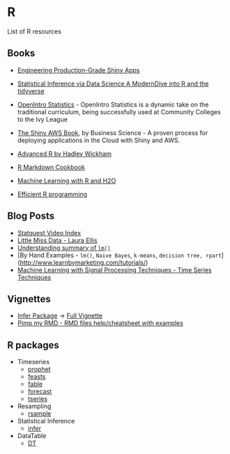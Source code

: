 # R

List of R resources

## Books

* [Engineering Production-Grade Shiny Apps](https://thinkr-open.github.io/building-shiny-apps-workflow/index.html)

* [Statistical Inference via Data Science A ModernDive into R and the tidyverse](https://moderndive.com/index.html)

* [OpenIntro Statistics](https://www.openintro.org/book/os/) - 
OpenIntro Statistics is a dynamic take on the traditional curriculum, being successfully used at Community Colleges to the Ivy League

* [The Shiny AWS Book](https://business-science.github.io/shiny-production-with-aws-book/), by Business Science - A proven process for deploying applications in the Cloud with Shiny and AWS.

* [Advanced R by Hadley Wickham](https://adv-r.hadley.nz/index.html)

* [R Markdown Cookbook](https://bookdown.org/yihui/rmarkdown-cookbook/)

* [Machine Learning with R and H2O](http://docs.h2o.ai/h2o/latest-stable/h2o-docs/booklets/RBooklet.pdf)

* [Efficient R programming](https://csgillespie.github.io/efficientR/input-output.html)

## Blog Posts

* [Statquest Video Index](https://statquest.org/video-index/)
* [Little Miss Data - Laura Ellis](https://www.littlemissdata.com/)
* [Understanding summary of `lm()`](http://www.learnbymarketing.com/tutorials/explaining-the-lm-summary-in-r/)
* [By Hand Examples - `lm()`, `Naive Bayes`, `k-means`, `decision tree, rpart`] (http://www.learnbymarketing.com/tutorials/)
* [Machine Learning with Signal Processing Techniques - Time Series Techniques](http://ataspinar.com/2018/04/04/machine-learning-with-signal-processing-techniques/)

## Vignettes

* [Infer Package](https://cran.r-project.org/web/packages/infer/index.html) -> [Full Vignette](https://cran.r-project.org/web/packages/infer/vignettes/observed_stat_examples.html)
* [Pimp my RMD - RMD files help/cheatsheet with examples](https://holtzy.github.io/Pimp-my-rmd/)

## R packages

* Timeseries
    * [prophet](https://facebook.github.io/prophet/)
    * [feasts](https://cran.r-project.org/web/packages/feasts/index.html)
    * [fable](https://fable.tidyverts.org/)
	* [forecast](https://cran.r-project.org/web/packages/forecast/index.html)
	* [tseries](https://cran.r-project.org/web/packages/tseries/index.html)
* Resampling 
    * [rsample](https://cran.r-project.org/web/packages/rsample/index.html)
* Statistical Inference
	* [infer](https://cran.r-project.org/web/packages/infer/index.html)
* DataTable
	* [DT](https://rstudio.github.io/DT/)